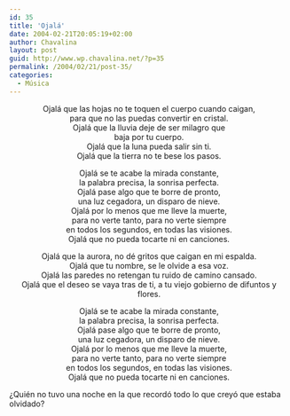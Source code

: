 ```yaml
---
id: 35
title: 'Ojalá'
date: 2004-02-21T20:05:19+02:00
author: Chavalina
layout: post
guid: http://www.wp.chavalina.net/?p=35
permalink: /2004/02/21/post-35/
categories:
  - Música
---
```

<p align="center">
  Ojalá que las hojas no te toquen el cuerpo cuando caigan, <br /> para que no las puedas convertir en cristal. <br /> Ojalá que la lluvia deje de ser milagro que<br /> baja por tu cuerpo. <br /> Ojalá que la luna pueda salir sin ti.<br /> Ojalá que la tierra no te bese los pasos.
</p>

<p align="center">
  Ojalá se te acabe la mirada constante, <br /> la palabra precisa, la sonrisa perfecta. <br /> Ojalá pase algo que te borre de pronto, <br /> una luz cegadora, un disparo de nieve. <br /> Ojalá por lo menos que me lleve la muerte, <br /> para no verte tanto, para no verte siempre<br /> en todos los segundos, en todas las visiones.<br /> Ojalá que no pueda tocarte ni en canciones.
</p>

<p align="center">
  Ojalá que la aurora, no dé gritos que caigan en mi espalda. <br /> Ojalá que tu nombre, se le olvide a esa voz. <br /> Ojalá las paredes no retengan tu ruido de camino cansado. <br /> Ojalá que el deseo se vaya tras de ti, a tu viejo gobierno de difuntos y flores.
</p>

<p align="center">
  Ojalá se te acabe la mirada constante, <br /> la palabra precisa, la sonrisa perfecta. <br /> Ojalá pase algo que te borre de pronto, <br /> una luz cegadora, un disparo de nieve. <br /> Ojalá por lo menos que me lleve la muerte, <br /> para no verte tanto, para no verte siempre<br /> en todos los segundos, en todas las visiones.<br /> Ojalá que no pueda tocarte ni en canciones.
</p>

¿Quién no tuvo una noche en la que recordó todo lo que creyó que estaba olvidado?